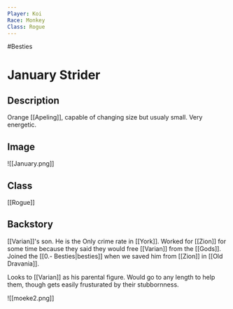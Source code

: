 ```yaml
---
Player: Koi
Race: Monkey
Class: Rogue
---
```

#Besties
# January Strider
## Description
Orange [[Apeling]], capable of changing size but usualy small. Very energetic.
## Image
![[January.png]]
## Class
[[Rogue]]
## Backstory
[[Varian]]'s son. He is the Only crime rate in [[York]]. Worked for [[Zion]] for some time because they said they would free [[Varian]] from the [[Gods]]. Joined the [[0.- Besties|besties]] when we saved him from [[Zion]] in [[Old Dravania]]. 

Looks to [[Varian]] as his parental figure. Would go to any length to help them, though gets easily frusturated by their stubbornness.

![[moeke2.png]]